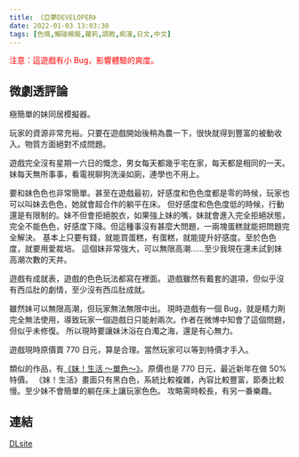 ```yaml
---
title: 《亞夢DEVELOPER》
date: 2022-01-03 13:03:30
tags: [色情,觸碰模擬,蘿莉,調教,痴漢,日文,中文]
---
```

<span style="color:red">注意：這遊戲有小 Bug，影響體驗的爽度。</span>

## 微劇透評論

極簡單的妹同居模擬器。

玩家的資源非常充裕。只要在遊戲開始後稍為農一下，很快就得到豐富的被動收入。物質方面絕對不成問題。

遊戲完全沒有星期一六日的慨念，男女每天都幾乎宅在家，每天都是相同的一天。
妹每天無所事事，看電視聊狗洗澡如廁，連學也不用上。

要和妹色色也非常簡單。甚至在遊戲最初，好感度和色色度都是零的時候，玩家也可以叫妹去色色，她就會超合作的躺平在床。
但好感度和色色度低的時候，行動還是有限制的。妹不但會拒絕脫衣，如果強上妹的嘴，妹就會進入完全拒絕狀態，完全不能色色，好感度下降。但這種事沒有甚麼大問題，一兩塊蛋糕就能把問題完全解決。
基本上只要有錢，就能買蛋糕，有蛋糕，就能提升好感度。至於色色度，就要用愛裁培。
這個妹非常強大，可以無限高潮......至少我現在還未試到妹高潮次數的天井。

遊戲有成就表，遊戲的色色玩法都寫在裡面。
遊戲雖然有戴套的選項，但似乎沒有西瓜肚的劇情，至少沒有西瓜肚成就。

雖然妹可以無限高潮，但玩家無法無限中出。
現時遊戲有一個 Bug，就是精力劑完全無法使用，導致玩家一個遊戲日只能射兩次。作者在微博中知會了這個問題，但似乎未修復。
所以現時要讓妹沐浴在白濁之海，還是有心無力。

遊戲現時原價賣 770 日元，算是合理。當然玩家可以等到特價才手入。

類似的作品，有[《妹！生活 ～單色～》](https://www.dlsite.com/maniax/work/=/product_id/RJ352237.html)。原價也是 770 日元，最近新年在做 50% 特價。
《妹！生活》畫面只有黑白色，系統比較複雜，內容比較豐富，節奏比較慢。至少妹不會簡單的躺在床上讓玩家色色。
攻略需時較長，有另一番樂趣。

## 連結

[DLsite](https://www.dlsite.com/maniax/work/=/product_id/RJ365097.html)
